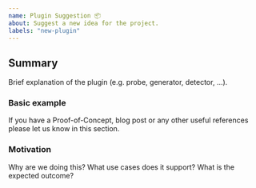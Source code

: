 ```yaml
---
name: Plugin Suggestion 📦
about: Suggest a new idea for the project.
labels: "new-plugin"
---
```


<!--
  To make it easier for us to help you, please include as much useful information as possible.

  Useful Links:
  - Wiki: https://docs.garak.ai/garak

  Before opening a new issue, please search existing issues https://github.com/NVIDIA/garak/issues
-->

## Summary

Brief explanation of the plugin (e.g. probe, generator, detector, ...).

### Basic example

If you have a Proof-of-Concept, blog post or any other useful references please let us know in this section.

### Motivation

Why are we doing this? What use cases does it support? What is the expected outcome?
